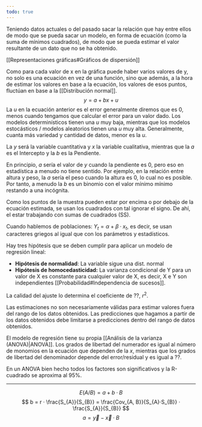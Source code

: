 ```yaml
---
todo: true
---
```

Teniendo datos actuales o del pasado sacar la relación que hay entre ellos de modo que se pueda sacar un modelo, en forma de ecuación (como la suma de mínimos cuadrados), de modo que se pueda estimar el valor resultante de un dato que no se ha obtenido.

[[Representaciones gráficas#Gráficos de dispersión]]

Como para cada valor de x en la gráfica puede haber varios valores de y, no solo es una ecuación en vez de una función, sino que además, a la hora de estimar los valores en base a la ecuación, los valores de esos puntos, fluctúan en base a la [[Distribución normal]].
$$y = a+bx + u$$
La $u$ en la ecuación anterior es el error generalmente diremos que es 0, menos cuando tengamos que calcular el error para un valor dado. Los modelos determinísticos tienen una $u$ muy baja, mientras que los modelos estocásticos / modelos aleatorios tienen una $u$ muy alta. Generalmente, cuanta más variedad y cantidad de datos, menor es la $u$.

La $y$ será la variable cuantitativa y $x$ la variable cualitativa, mientras que 
 la $a$ es el Intercepto y la $b$ es la Pendiente.

En principio, $a$ sería el valor de $y$ cuando la pendiente es 0, pero eso en estadística a menudo no tiene sentido. Por ejemplo, en la relación entre altura y peso, la $a$ sería el peso cuando la altura es 0, lo cual no es posible. Por tanto, a menudo la $b$ es un binomio con el valor mínimo mínimo restando a una incógnita.

Como los puntos de la muestra pueden estar por encima o por debajo de la ecuación estimada, se usan los cuadrados con tal ignorar el signo. De ahí, el estar trabajando con sumas de cuadrados (SS).

Cuando hablemos de poblaciones: $Y_{t} = \alpha + \beta · x_{t}$, es decir, se usan caracteres griegos al igual que con los parámetros y estadísticos.

Hay tres hipótesis que se deben cumplir para aplicar un modelo de regresión lineal:
- **Hipótesis de normalidad**: La variable sigue una dist. normal 
- **Hipótesis de homocedasticidad:** La varianza condicional de Y para un valor de X es constante para cualquier valor de X, es decir, X e Y son independientes [[Probabilidad#Independencia de sucesos]].

La calidad del ajuste lo determina el coeficiente de ??, $r^2$.

Las estimaciones no son necesariamente válidas para estimar valores fuera del rango de los datos obtenidos. Las predicciones que hagamos a partir de los datos obtenidos debe limitarse a predicciones dentro del rango de datos obtenidos.

El modelo de regresión tiene su propia [[Análisis de la varianza (ANOVA)|ANOVA]]. Los grados de libertad del numerador es igual al número de monomios en la ecuación que dependen de la $x$, mientras que los grados de libertad del denominador depende del error/residual y es igual a ??.

En un ANOVA bien hecho todos los factores son significativos y la R-cuadrado se aproxima al 95%.

---
$$E(A / B) = a + b · B$$
$$
b = r · \frac{S_{A}}{S_{B}} = \frac{Cov_{A, B}}{S_{A}·S_{B}} · \frac{S_{A}}{S_{B}}
$$
$$
a = \overrightarrow{y} - \overrightarrow{x}·B
$$
